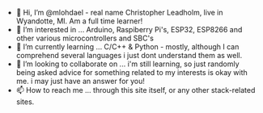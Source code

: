 - 👋 Hi, I’m @mlohdael - real name Christopher Leadholm, live in Wyandotte, MI. Am a full time learner!
- 👀 I’m interested in ... Arduino, Raspiberry Pi's, ESP32, ESP8266 and other various microcontrollers and SBC's
- 🌱 I’m currently learning ... C/C++ & Python - mostly, although I can comprehend several languages i just dont understand them as well.
- 💞️ I’m looking to collaborate on ... i'm still learning, so just randomly being asked advice for something related to my interests is okay with me. i may just have an answer for you!
- 📫 How to reach me ... through this site itself, or any other stack-related sites.

<!---
mlohdael/mlohdael is a ✨ special ✨ repository because its `README.md` (this file) appears on your GitHub profile.
You can click the Preview link to take a look at your changes.
--->
